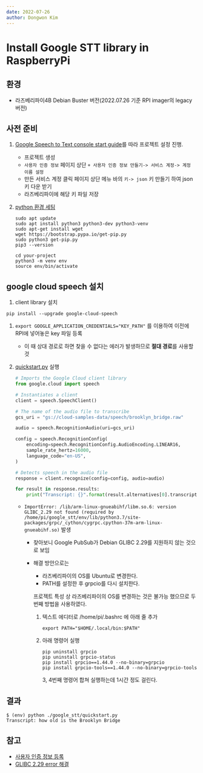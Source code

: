 ```yaml
---
date: 2022-07-26
author: Dongwon Kim
---
```

# Install Google STT library in RaspberryPi

## 환경

- 라즈베리파이4B Debian Buster 버전(2022.07.26 기준 RPI imager의 legacy 버전)

## 사전 준비

1. [Google Speech to Text console start guide](https://cloud.google.com/speech-to-text/docs/transcribe-console?hl=ko)를 따라 프로젝트 설정 진행.
    - 프로젝트 생성
    - `사용자 인증 정보` 페이지 상단 `+ 사용자 인증 정보 만들기-> 서비스 계정-> 계정 이름 설정`
    - 만든 서비스 계정 클릭 페이지 상단 메뉴 바의 `키-> json`  키 만들기 하여 json 키 다운 받기
    - 라즈베리파이에 해당 키 파일 저장
2. [python 환경 세팅](https://cloud.google.com/python/docs/setup)
    
    ```
    sudo apt update
    sudo apt install python3 python3-dev python3-venv
    sudo apt-get install wget
    wget https://bootstrap.pypa.io/get-pip.py
    sudo python3 get-pip.py
    pip3 --version
    
    cd your-project
    python3 -m venv env
    source env/bin/activate
    ```
    

## google cloud speech 설치

1. client library 설치

```
pip install --upgrade google-cloud-speech
```

1. `export GOOGLE_APPLICATION_CREDENTIALS="KEY_PATH"` 를 이용하여 이전에 RPI에 넣어놓은 key 파일 등록
    - 이 때 상대 경로로 하면 찾을 수 없다는 에러가 발생하므로 **절대 경로**를 사용할 것
2. [quickstart.py](http://quickstart.py) 실행
    
    ```python
    # Imports the Google Cloud client library
    from google.cloud import speech
    
    # Instantiates a client
    client = speech.SpeechClient()
    
    # The name of the audio file to transcribe
    gcs_uri = "gs://cloud-samples-data/speech/brooklyn_bridge.raw"
    
    audio = speech.RecognitionAudio(uri=gcs_uri)
    
    config = speech.RecognitionConfig(
        encoding=speech.RecognitionConfig.AudioEncoding.LINEAR16,
        sample_rate_hertz=16000,
        language_code="en-US",
    )
    
    # Detects speech in the audio file
    response = client.recognize(config=config, audio=audio)
    
    for result in response.results:
        print("Transcript: {}".format(result.alternatives[0].transcript))
    ```
    
    - `ImportError: /lib/arm-linux-gnueabihf/libm.so.6: version GLIBC_2.29 not found (required by /home/pi/google_stt/env/lib/python3.7/site-packages/grpc/_cython/cygrpc.cpython-37m-arm-linux-gnueabihf.so)` 발생
        - 찾아보니 Google PubSub가 Debian GLIBC 2.29를 지원하지 않는 것으로 보임
        - 해결 방안으로는
            - 라즈베리파이의 OS를 Ubuntu로 변경한다.
            - PATH를 설정한 후 grpcio를 다시 설치한다.
            
            프로젝트 특성 상 라즈베리파이의 OS를 변경하는 것은 불가능 했으므로 두 번째 방법을 사용하였다.
            
            1. 텍스트 에디터로 /home/pi/.bashrc 에 아래 줄 추가
                
                `export PATH="$HOME/.local/bin:$PATH"`
                
            2. 아래 명령어 실행
                
                ```
                pip uninstall grpcio
                pip uninstall grpcio-status
                pip install grpcio==1.44.0 --no-binary=grpcio
                pip install grpcio-tools==1.44.0 --no-binary=grpcio-tools
                ```
                
                3, 4번째 명령어 합쳐 실행하는데 1시간 정도 걸린다.
                

## 결과

```
$ (env) python ./google_stt/quickstart.py
Transcript: how old is the Brooklyn Bridge
```

## 참고

- [사용자 인증 정보 등록](https://cloud.google.com/speech-to-text/docs/before-you-begin)
- [GLIBC 2.29 error 해결](https://groups.google.com/g/grpc-io/c/T91EyO81c8I/m/F4YJRpqSAwAJ)
